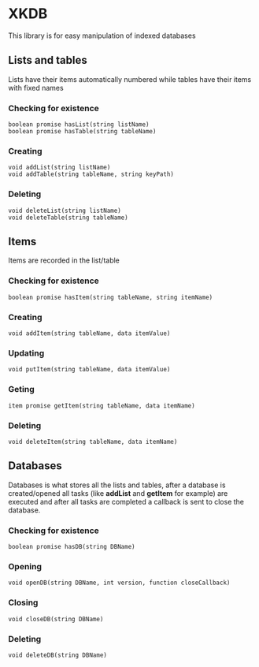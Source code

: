 # XKDB
This library is for easy manipulation of indexed databases

## Lists and tables
Lists have their items automatically numbered while tables have their items with fixed names

### Checking for existence
```
boolean promise hasList(string listName)
boolean promise hasTable(string tableName)
```

### Creating
```
void addList(string listName)
void addTable(string tableName, string keyPath)
```

### Deleting
```
void deleteList(string listName)
void deleteTable(string tableName)
```

## Items
Items are recorded in the list/table

### Checking for existence
```
boolean promise hasItem(string tableName, string itemName)
```

### Creating
```
void addItem(string tableName, data itemValue)
```

### Updating
```
void putItem(string tableName, data itemValue)
```

### Geting
```
item promise getItem(string tableName, data itemName)
```

### Deleting
```
void deleteItem(string tableName, data itemName)
```

## Databases
Databases is what stores all the lists and tables, after a database is created/opened all tasks (like **addList** and **getItem** for example) are executed and after all tasks are completed a callback is sent to close the database.

### Checking for existence
```
boolean promise hasDB(string DBName)
```

### Opening
```
void openDB(string DBName, int version, function closeCallback)
```

### Closing
```
void closeDB(string DBName)
```

### Deleting
```
void deleteDB(string DBName)
```
